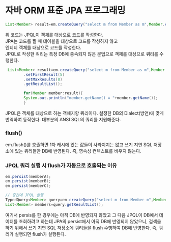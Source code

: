 # 자바 ORM 표준 JPA 프로그래밍

```java
List<Member> result=em.createQuery("select m from Member as m",Member.class).getResultList();
```

위 코드는 JPQL이 객체를 대상으로 코드를 작성한다. <br />
JPA는 코드를 짤 때 테이블을 대상으로 코드를 작성하지 않고 <br />
엔티티 객체를 대상으로 코드를 작성한다. <br />
JPQL로 작성한 쿼리는 특정 DB에 종속되지 않은 문법으로 객체를 대상으로 쿼리를 수행한다. <br />

```java
 List<Member> result=em.createQuery("select m from Member as m",Member.class)
        .setFirstResult(5)
        .setMaxResults(8)
        .getResultList();

        for(Member member:result){
        System.out.println("member.getName() = "+member.getName());
        }
```

JPQL은 객체를 대상으로 하는 객체지향 쿼리이다.
설정한 DB의 Dialect(방언)에 맞게 번역하여 동작한다.
대부분의 ANSI SQL의 쿼리를 지원해준다.

### flush()

em.flush()를 호출하면 1차 캐시에 있는 값들이 사라지지는 않고
쓰기 지연 SQL 저장소에 있는 쿼리들만 DB에 반영된다.
즉, 영속성 컨텍스트를 비우지 않는다.

### JPQL 쿼리 실행 시 flush가 자동으로 호출되는 이유

```java
em.persist(memberA);
em.persist(memberB);
em.persist(memberC);

// 중간에 JPQL 실행
TypedQuery<Member> query=em.createQuery("select m from Member m",Member.class);
List<Member> members=query.getResultList();
```

여기서 persis를 한 경우에는 아직 DB에 반영되지 않았고
그 다음 JPQL이 DB에서 데이터를 조회하려고 하는데 JPA의 persist에서 아직 DB에 반영되지 않았으니,
검색을 하기 위해서 쓰기 지연 SQL 저장소에 쿼리들을 flush 수행하여 DB에 반영한다.
즉, 쿼리가 실행되면 flush가 실행된다.
